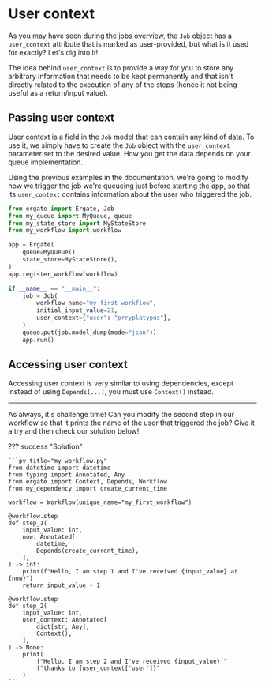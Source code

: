 # User context

As you may have seen during the [jobs overview](./jobs-overview.md), the `Job` object has a `user_context` attribute that is marked as user-provided, but what is it used for exactly? Let's dig into it!

The idea behind `user_context` is to provide a way for you to store any arbitrary information that needs to be kept permanently and that isn't directly related to the execution of any of the steps (hence it not being useful as a return/input value).


## Passing user context

User context is a field in the `Job` model that can contain any kind of data. To use it, we simply have to create the `Job` object with the `user_context` parameter set to the desired value. How you get the data depends on your queue implementation.

Using the previous examples in the documentation, we're going to modify how we trigger the job we're queueing just before starting the app, so that its `user_context` contains information about the user who triggered the job.

```py title="app.py"
from ergate import Ergate, Job
from my_queue import MyQueue, queue
from my_state_store import MyStateStore
from my_workflow import workflow

app = Ergate(
    queue=MyQueue(),
    state_store=MyStateStore(),
)
app.register_workflow(workflow)

if __name__ == "__main__":
    job = Job(
        workflow_name="my_first_workflow",
        initial_input_value=21,
        user_context={"user": "prryplatypus"},
    )
    queue.put(job.model_dump(mode="json"))
    app.run()
```


## Accessing user context

Accessing user context is very similar to using dependencies, except instead of using `Depends(...)`, you must use `Context()` instead.

---

As always, it's challenge time! Can you modify the second step in our workflow so that it prints the name of the user that triggered the job? Give it a try and then check our solution below!

??? success "Solution"

    ```py title="my_workflow.py"
    from datetime import datetime
    from typing import Annotated, Any
    from ergate import Context, Depends, Workflow
    from my_dependency import create_current_time

    workflow = Workflow(unique_name="my_first_workflow")

    @workflow.step
    def step_1(
        input_value: int,
        now: Annotated[
            datetime,
            Depends(create_current_time),
        ],
    ) -> int:
        print(f"Hello, I am step 1 and I've received {input_value} at {now}")
        return input_value + 1

    @workflow.step
    def step_2(
        input_value: int,
        user_context: Annotated[
            dict[str, Any],
            Context(),
        ],
    ) -> None:
        print(
            f"Hello, I am step 2 and I've received {input_value} "
            f"thanks to {user_context['user']}"
        )
    ```
